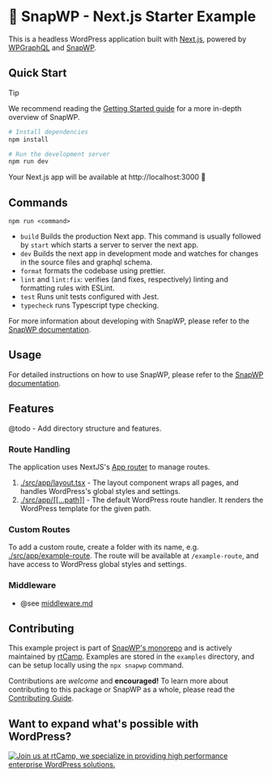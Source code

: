 # 🫰 SnapWP - Next.js Starter Example

This is a headless WordPress application built with [Next.js](https://nextjs.org/), powered by [WPGraphQL](https://www.wpgraphql.com/) and [SnapWP](https://github.com/rtCamp/snapwp).

## Quick Start

> [!TIP]
> We recommend reading the [Getting Started guide](https://github.com/rtCamp/snapwp/blob/develop/docs/getting-started.md) for a more in-depth overview of SnapWP.

```bash
# Install dependencies
npm install

# Run the development server
npm run dev
```

Your Next.js app will be available at http://localhost:3000 🎉

## Commands

`npm run <command>`

-   `build` Builds the production Next app. This command is usually followed by `start` which starts a server to server the next app.
-   `dev` Builds the next app in development mode and watches for changes in the source files and graphql schema.
-   `format` formats the codebase using prettier.
-   `lint` and `lint:fix`: verifies (and fixes, respectively) linting and formatting rules with ESLint.
-   `test` Runs unit tests configured with Jest.
-   `typecheck` runs Typescript type checking.

For more information about developing with SnapWP, please refer to the [SnapWP documentation](https://github.com/rtCamp/snapwp/blob/develop/DEVELOPMENT.md).

## Usage

For detailed instructions on how to use SnapWP, please refer to the [SnapWP documentation](https://github.com/rtCamp/snapwp/blob/develop/docs).

## Features

@todo - Add directory structure and features.

### Route Handling

The application uses NextJS's [App router](https://nextjs.org/docs/app/building-your-application/routing) to manage routes.

1. [./src/app/layout.tsx](./src/app/layout.tsx) - The layout component wraps all pages, and handles WordPress's global styles and settings.
2. [./src/app/[[...path]]](./src/app/[[...path]]) - The default WordPress route handler. It renders the WordPress template for the given path.

### Custom Routes

To add a custom route, create a folder with its name, e.g. [./src/app/example-route](./src/app/example-route/page.tsx). The route will be available at `/example-route`, and have access to WordPress global styles and settings.

### Middleware

-   @see [middleware.md](../../../docs/middleware.md)

## Contributing

This example project is part of [SnapWP's monorepo](https://github.com/rtCamp/snapwp) and is actively maintained by [rtCamp](https://rtcamp.com/). Examples are stored in the `examples` directory, and can be setup locally using the `npx snapwp` command.

Contributions are _welcome_ and **encouraged!** To learn more about contributing to this package or SnapWP as a whole, please read the [Contributing Guide](https://github.com/rtCamp/snapwp/blob/main/.github/CONTRIBUTING.md).

## Want to expand what's possible with WordPress?

<a href="https://rtcamp.com/"><img src="https://rtcamp.com/wp-content/uploads/sites/2/2019/04/github-banner@2x.png" alt="Join us at rtCamp, we specialize in providing high performance enterprise WordPress solutions."></a>
